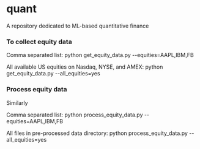 # quant
A repository dedicated to ML-based quantitative finance

### To collect equity data
Comma separated list:
python get_equity_data.py --equities=AAPL,IBM,FB

All available US equities on Nasdaq, NYSE, and AMEX:
python get_equity_data.py --all_equities=yes

### Process equity data
Similarly

Comma separated list:
python process_equity_data.py --equities=AAPL,IBM,FB

All files in pre-processed data directory:
python process_equity_data.py --all_equities=yes
